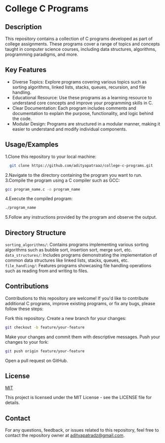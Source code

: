 
# College C Programs




## Description
This repository contains a collection of C programs developed as part of college assignments. These programs cover a range of topics and concepts taught in computer science courses, including data structures, algorithms, programming paradigms, and more.
## Key Features

- Diverse Topics: Explore programs covering various topics such as sorting algorithms, linked lists, stacks, queues, recursion, and file handling.
- Educational Resource: Use these programs as a learning resource to understand core concepts and improve your programming skills in C.
- Clear Documentation: Each program includes comments and documentation to explain the purpose, functionality, and logic behind the code.
- Modular Design: Programs are structured in a modular manner, making it easier to understand and modify individual components.
## Usage/Examples
1.Clone this repository to your local machine:
```bash
  git clone https://github.com/adityapatraaz/college-c-programs.git
```
2.Navigate to the directory containing the program you want to run.
3.Compile the program using a C compiler such as GCC:
```bash 
gcc program_name.c -o program_name
```
4.Execute the compiled program:
```bash
./program_name
```
5.Follow any instructions provided by the program and observe the output.

## Directory Structure
`sorting_algorithms/`: Contains programs implementing various sorting algorithms such as bubble sort, insertion sort, merge sort, etc.
`data_structures/`: Includes programs demonstrating the implementation of common data structures like linked lists, stacks, queues, etc.
`file_handling/`: Features programs showcasing file handling operations such as reading from and writing to files.
## Contributions
Contributions to this repository are welcome! If you'd like to contribute additional C programs, improve existing programs, or fix any bugs, please follow these steps:

Fork this repository.
Create a new branch for your changes:
```bash
git checkout -b feature/your-feature
```
Make your changes and commit them with descriptive messages.
Push your changes to your fork:
```bash
git push origin feature/your-feature
```
Open a pull request on GitHub.
## License

[MIT](https://choosealicense.com/licenses/mit/)

This project is licensed under the MIT License - see the LICENSE file for details.
## Contact
For any questions, feedback, or issues related to this repository, feel free to contact the repository owner at adityapatradz@gmail.com.